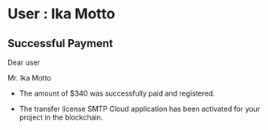 User : Ika Motto
=============

Successful Payment
---------------------

Dear user

Mr. Ika Motto

* The amount of $340 was successfully paid and registered.

* The transfer license SMTP Cloud application has been activated for your project in the blockchain.
  # 
